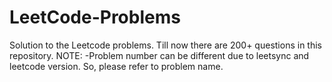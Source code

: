 # LeetCode-Problems
Solution to the Leetcode problems. Till now there are 200+ questions in this repository.
NOTE:
-Problem number can be different due to leetsync and leetcode version. So, please refer to problem name.

